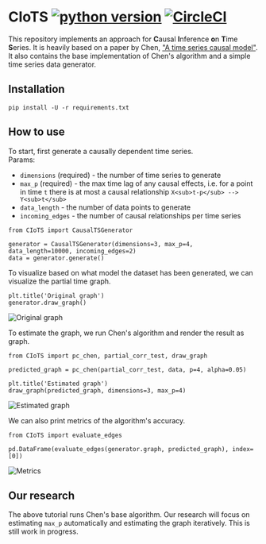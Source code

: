 # CIoTS [![python version](https://img.shields.io/badge/python-3.6-blue.svg)](https://www.python.org/downloads/) [![CircleCI](https://circleci.com/gh/danthe96/CIoTS.svg?style=svg)](https://circleci.com/gh/danthe96/CIoTS)
This repository implements an approach for **C**ausal **I**nference **o**n **T**ime **S**eries. It is heavily based on a paper by Chen, ["A time series causal model"](https://mpra.ub.uni-muenchen.de/24841/1/MPRA_paper_24841.pdf).  
It also contains the base implementation of Chen's algorithm and a simple time series data generator.

## Installation
```
pip install -U -r requirements.txt
```

## How to use

To start, first generate a causally dependent time series.  
Params:  
* `dimensions` (required) - the number of time series to generate 
* `max_p` (required) - the max time lag of any causal effects, i.e. for a point in time `t` there is at most a causal relationship `X<sub>t-p</sub> --> Y<sub>t</sub>`
* `data_length` - the number of data points to generate
* `incoming_edges` - the number of causal relationships per time series

```
from CIoTS import CausalTSGenerator

generator = CausalTSGenerator(dimensions=3, max_p=4, data_length=10000, incoming_edges=2)
data = generator.generate()
```

To visualize based on what model the dataset has been generated, we can visualize the partial time graph.

```
plt.title('Original graph')
generator.draw_graph()
```
![Original graph](https://user-images.githubusercontent.com/2228622/41195070-25e082cc-6c27-11e8-873f-16b003b7b998.png)

To estimate the graph, we run Chen's algorithm and render the result as graph.

```
from CIoTS import pc_chen, partial_corr_test, draw_graph

predicted_graph = pc_chen(partial_corr_test, data, p=4, alpha=0.05)

plt.title('Estimated graph')
draw_graph(predicted_graph, dimensions=3, max_p=4)
```
![Estimated graph](https://user-images.githubusercontent.com/2228622/41195069-25c32538-6c27-11e8-8abb-7d4205fb1a7d.png)

We can also print metrics of the algorithm's accuracy.
```
from CIoTS import evaluate_edges

pd.DataFrame(evaluate_edges(generator.graph, predicted_graph), index=[0])
```
![Metrics](https://user-images.githubusercontent.com/2228622/41195078-418f87c0-6c27-11e8-8fd5-9b1b719097a1.png)

## Our research

The above tutorial runs Chen's base algorithm. Our research will focus on estimating `max_p` automatically and estimating the graph iteratively. This is still work in progress.

